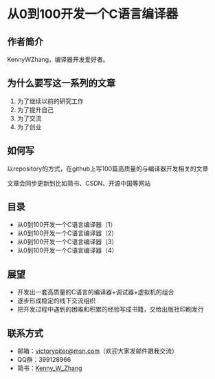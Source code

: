 # 从0到100开发一个C语言编译器

## 作者简介
KennyWZhang，编译器开发爱好者。

## 为什么要写这一系列的文章
1. 为了继续以前的研究工作
2. 为了提升自己
3. 为了交流
4. 为了创业

## 如何写
以repository的方式，在github上写100篇高质量的与编译器开发相关的文章

文章会同步更新到比如简书、CSDN、开源中国等网站

## 目录
* 从0到100开发一个C语言编译器（1）
* 从0到100开发一个C语言编译器（2）
* 从0到100开发一个C语言编译器（3）
* 从0到100开发一个C语言编译器（4）

## 展望
* 开发出一套高质量的C语言的编译器+调试器+虚拟机的组合
* 逐步形成稳定的线下交流组织
* 把开发过程中遇到的困难和积累的经验写成书籍，交给出版社印刷发行

## 联系方式
* 邮箱：victorypiter@msn.com（欢迎大家发邮件跟我交流）
* QQ群：399128966
* 简书：[Kenny_W_Zhang](http://www.jianshu.com/users/fcfa0c6182e4)